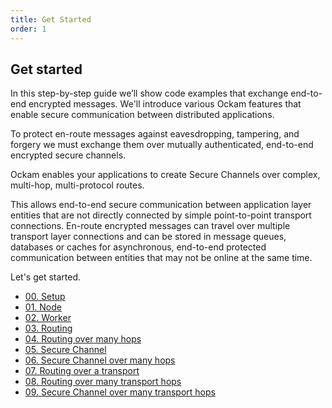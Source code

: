```yaml
---
title: Get Started
order: 1
---
```


## Get started

In this step-by-step guide we’ll show code examples that exchange end-to-end
encrypted messages. We'll introduce various Ockam features that enable secure
communication between distributed applications.

To protect en-route messages against eavesdropping, tampering, and forgery we must exchange them over mutually authenticated, end-to-end encrypted secure channels.

Ockam enables your applications to create Secure Channels over complex, multi-hop, multi-protocol routes.

This allows end-to-end secure communication between application layer entities that are not directly connected by simple point-to-point transport connections. En-route encrypted messages can travel over multiple transport layer connections and can be stored in message queues, databases or caches for asynchronous, end-to-end protected communication between entities that may not be online at the same time.

Let's get started.

- <a href="/learn/how-to-guides/rust/00-setup">00. Setup</a>
- <a href="/learn/how-to-guides/rust/01-node">01. Node</a>
- <a href="/learn/how-to-guides/rust/02-worker">02. Worker</a>
- <a href="/learn/how-to-guides/rust/03-routing">03. Routing</a>
- <a href="/learn/how-to-guides/rust/04-routing-many-hops">04. Routing over many hops</a>
- <a href="/learn/how-to-guides/rust/05-secure-channel">05. Secure Channel</a>
- <a href="/learn/how-to-guides/rust/06-secure-channel-many-hops">06. Secure Channel over many hops</a>
- <a href="/learn/how-to-guides/rust/07-routing-over-transport">07. Routing over a transport</a>
- <a href="/learn/how-to-guides/rust/08-routing-over-many-transport-hops">08. Routing over many transport hops</a>
- <a href="/learn/how-to-guides/rust/09-secure-channel-over-many-transport-hops">09. Secure Channel over many transport hops</a>
